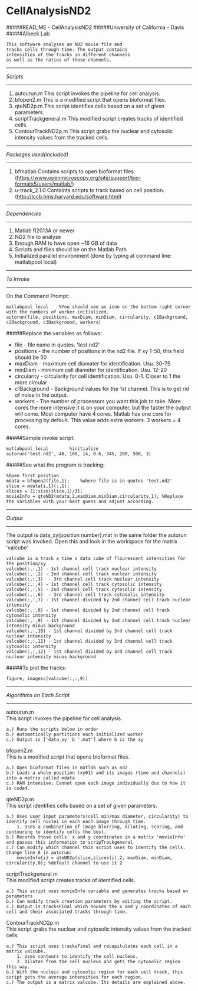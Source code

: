 CellAnalysisND2
===============

#####READ_ME - CellAnalysisND2
#####University of California - Davis
#####Albeck Lab

	This software analyses an ND2 movie file and 	
	tracks cells through time. The output contains	
	intensities of the tracks in different channels	
	as well as the ratios of those channels.

********
*Scripts*
********
1. autourun.m		This script invokes the pipeline for cell analysis.
2. bfopen2.m		This is a modified script that opens bioformat files.
3. qteND2p.m		This script identifies cells based on a set of given parameters.
4. scriptTrackgeneral.m	This modified script creates tracks of identified cells.
5. ContourTrackND2p.m	This script grabs the nuclear and cytosolic intensity values from the tracked cells.

********
*Packages used(included)*
********
1. bfmatlab		Contains scripts to open bioformat files. (https://www.openmicroscopy.org/site/support/bio-formats5/users/matlab/)
2. u-track_2.1.0	Containts scripts to track based on cell position. (http://lccb.hms.harvard.edu/software.html)

********
*Dependencies*
********
1. Matlab R2013A or newer
2. ND2 file to analyze
3. Enough RAM to have open ~16 GB of data
4. Scripts and files should be on the Matlab Path
5. Initialized parallel environment (done by typing at command line: matlabpool local)

********
*To Invoke*
********
On the Command Prompt:

	matlabpool local	%You should see an icon on the bottom right corner with the numbers of worker initialized.
	autorun(file, positions, maxDiam, minDiam, circularity, c1Background, c2Background, c3Background, workers)

#####Replace the variables as follows:

- file - file name in quotes. 'test.nd2'
- positions - the number of positions in the nd2 file. If xy 1-50, this field should be 50
- maxDiam - maximum cell diamater for identification. Usu. 30-75
- minDiam - minimum cell diameter for identification. Usu. 12-20
- circularity - circularity for cell identification. Usu. 0-1. Closer to 1 the more circular
- c1Background - Background values for the 1st channel. This is to get rid of noise in the output.
- workers - The number of processors you want this job to take. More cores the more intensive it is on your computer, but the faster the output will come. Most computer have 4 cores. Matlab has one core for processing by default. This value adds extra workers. 3 workers = 4 cores.

#####Sample invoke script: 

	matlabpool local		%initialize
	autorun('test.nd2', 48, 100, 14, 0.6, 345, 200, 500, 3)

#####See what the program is tracking:

	%Open first position
	mdata = bfopen2(file,1);	%where file is in quotes 'test.nd2'
	slice = mdata{i,1}(:,1);
	slices = [1:size(slice,1)/3];
	movieInfo = qteND2(mdata,2,maxDiam,minDiam,circularity,1); %Replace the variables with your best guess and adjust according.

********
*Output*
********

The output is data_xy[position number].mat in the same folder the autorun script was invoked.
Open this and look in the workspace for the matrix 'valcube'

	valcube is a track x time x data cube of flourescent intensities for the position/xy
	valcube(:,:,1) - 1st channel cell track nuclear intensity
	valcube(:,:,2) - 2nd channel cell track nuclear intensity
	valcube(:,:,3)	- 3rd channel cell track nuclear intensity
	valcube(:,:,4) - 1st channel cell track cytosolic intensity
	valcube(:,:,5) - 2nd channel cell track cytosolic intensity
	valcube(:,:,6)	- 3rd channel cell track cytosolic intensity
	valcube(:,:,7) - 1st channel divided by 2nd channel cell track nuclear intensity
	valcube(:,:,8) - 1st channel divided by 2nd channel cell track cytosolic intensity
	valcube(:,:,9) - 1st channel divided by 2nd channel cell track nuclear intensity minus background
	valcube(:,:,10) - 1st channel divided by 3rd channel cell track nuclear intensity
	valcube(:,:,11) - 1st channel divided by 3rd channel cell track cytosolic intensity
	valcube(:,:,12) - 1st channel divided by 3rd channel cell track nuclear intensity minus background

#####To plot the tracks:

	figure, imagesc(valcube(:,:,9))	

***************************
*Algorithms on Each Script*
***************************
autourun.m		
This script invokes the pipeline for cell analysis.

	a.) Runs the scripts below in order
	b.) Automatically partitions each initialized worker
	c.) Output is ['data_xy' b '.mat'] where b is the xy

bfopen2.m		
This is a modified script that opens bioformat files.

	a.) Open bioformat files in matlab such as nd2
	b.) Loads a whole position (xy01) and its images (time and channels) into a matrix called mdata
	c.) RAM intensive. Cannot open each image individually due to how it is coded.

qteND2p.m		
This script identifies cells based on a set of given parameters.

	a.) Uses user input parameters(cell min/max diameter, circularity) to identify cell nuclei in each each image through time.
		1. Uses a combination of image blurring, dilating, scoring, and contouring to identify cells the best.
	b.) Records those cells' x and y coordinates in a matrix 'movieInfo' and passes this information to scripTrackgeneral
	c.) Can modify which channel this script uses to identify the cells. Change line 8 in autorun:
		movieInfo{i} = qteND2p(slice,slices(i),2, maxDiam, minDiam, circularity,0); %default channel to use it 2

scriptTrackgeneral.m	
This modified script creates tracks of identified cells.

	a.) This script uses movieInfo variable and generates tracks based on parameters
	b.) Can modify track creation parameters by editing the script.
	c.) Output is tracksFinal which houses the x and y coordinates of each cell and their associated tracks through time.

ContourTrackND2p.m	
This script grabs the nuclear and cytosolic intensity values from the tracked cells.

	a.) This script uses tracksFinal and recapitulates each cell in a matrix valcube.
		1. Uses contours to identify the cell nucleus.
		2. Dilates from the cell nucleus and gets the cytosolic region this way.
	b.) With the nucleic and cytosolic region for each cell track, this script gets the average intensities for each region.
	c.) The output is a matrix valcube. Its details are explained above.
